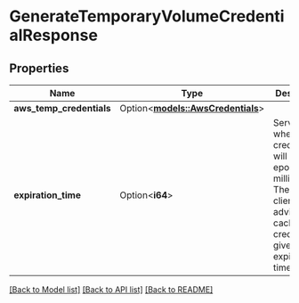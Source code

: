 # GenerateTemporaryVolumeCredentialResponse

## Properties

Name | Type | Description | Notes
------------ | ------------- | ------------- | -------------
**aws_temp_credentials** | Option<[**models::AwsCredentials**](AwsCredentials.md)> |  | [optional]
**expiration_time** | Option<**i64**> | Server time when the credential will expire, in epoch milliseconds. The API client is advised to cache the credential given this expiration time.  | [optional]

[[Back to Model list]](../README.md#documentation-for-models) [[Back to API list]](../README.md#documentation-for-api-endpoints) [[Back to README]](../README.md)


